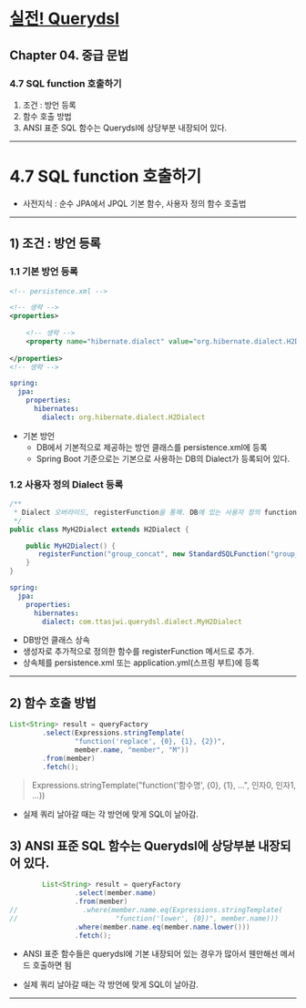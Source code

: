 # <a href = "../README.md" target="_blank">실전! Querydsl</a>
## Chapter 04. 중급 문법
### 4.7 SQL function 호출하기
1) 조건 : 방언 등록
2) 함수 호출 방법
3) ANSI 표준 SQL 함수는 Querydsl에 상당부분 내장되어 있다.
---

# 4.7 SQL function 호출하기
- 사전지식 : 순수 JPA에서 JPQL 기본 함수, 사용자 정의 함수 호출법

---

## 1) 조건 : 방언 등록

### 1.1 기본 방언 등록
```xml
<!-- persistence.xml -->

<!-- 생략 -->
<properties>
    
    <!-- 생략 -->
    <property name="hibernate.dialect" value="org.hibernate.dialect.H2Dialect"/>
    
</properties>
<!-- 생략 -->
```
```yml
spring:
  jpa:
    properties:
      hibernates:
        dialect: org.hibernate.dialect.H2Dialect
```
- 기본 방언
  - DB에서 기본적으로 제공하는 방언 클래스를 persistence.xml에 등록
  - Spring Boot 기준으로는 기본으로 사용하는 DB의 Dialect가 등록되어 있다.

### 1.2 사용자 정의 Dialect 등록
```java
/**
 * Dialect 오버라이드, registerFunction을 통해. DB에 있는 사용자 정의 function을 추가 등록
 */
public class MyH2Dialect extends H2Dialect {

    public MyH2Dialect() {
       registerFunction("group_concat", new StandardSQLFunction("group_concat", StandardBasicTypes.STRING));
    }
}
```
```yml
spring:
  jpa:
    properties:
      hibernates:
        dialect: com.ttasjwi.querydsl.dialect.MyH2Dialect
```
- DB방언 클래스 상속
- 생성자로 추가적으로 정의한 함수를 registerFunction 메서드로 추가.
- 상속체를 persistence.xml 또는 application.yml(스프링 부트)에 등록

---

## 2) 함수 호출 방법
```java
List<String> result = queryFactory
        .select(Expressions.stringTemplate(
                "function('replace', {0}, {1}, {2})",
                member.name, "member", "M"))
        .from(member)
        .fetch();
```
> Expressions.stringTemplate("function('함수명', {0}, {1}, ...", 인자0, 인자1, ...))

- 실제 쿼리 날아갈 때는 각 방언에 맞게 SQL이 날아감. 

## 3) ANSI 표준 SQL 함수는 Querydsl에 상당부분 내장되어 있다.
```java
        List<String> result = queryFactory
                .select(member.name)
                .from(member)
//                .where(member.name.eq(Expressions.stringTemplate(
//                        "function('lower', {0})", member.name)))
                .where(member.name.eq(member.name.lower()))
                .fetch();
```
- ANSI 표준 함수들은 querydsl에 기본 내장되어 있는 경우가 많아서 웬만해선 메서드 호출하면 됨

- 실제 쿼리 날아갈 때는 각 방언에 맞게 SQL이 날아감.

---
